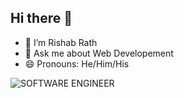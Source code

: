 ## Hi there 👋
<ul><li>🔭 I’m Rishab Rath
</li><li>💬 Ask me about Web Developement</li><li>😄 Pronouns: He/Him/His</li>
</ul>

![SOFTWARE ENGINEER](https://github.com/user-attachments/assets/442107bb-697f-473f-897f-8a7bcfd185b8)

<!--
**rishabrath31/rishabrath31** is a ✨ _special_ ✨ repository because its `README.md` (this file) appears on your GitHub profile.

Here are some ideas to get you started:

- 🔭 I’m currently working on ...
- 🌱 I’m currently learning ...
- 👯 I’m looking to collaborate on ...
- 🤔 I’m looking for help with ...
- 💬 Ask me about ...
- 📫 How to reach me: ...
- 😄 Pronouns: ...
- ⚡ Fun fact: ...
-->
